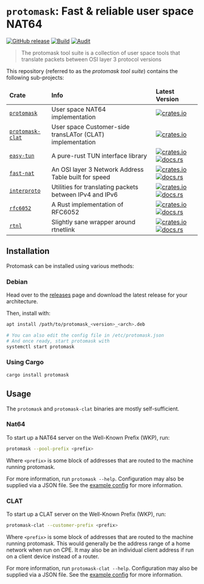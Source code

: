 # `protomask`: Fast & reliable user space NAT64
[![GitHub release](https://img.shields.io/github/v/release/ewpratten/protomask)](https://github.com/ewpratten/protomask/releases/latest)
[![Build](https://github.com/Ewpratten/protomask/actions/workflows/build.yml/badge.svg)](https://github.com/ewpratten/protomask/actions/workflows/build.yml)
[![Audit](https://github.com/ewpratten/protomask/actions/workflows/audit.yml/badge.svg)](https://github.com/ewpratten/protomask/actions/workflows/audit.yml)

> The protomask tool suite is a collection of user space tools that translate packets between OSI layer 3 protocol versions

This repository (referred to as the *protomask tool suite*) contains the following sub-projects:

<table>
    <thead>
        <tr>
            <td><strong>Crate</strong></td>
            <td><strong>Info</strong></td>
            <td><strong>Latest Version</strong></td>
        </tr>
    </thead>
    <tbody>
        <tr>
            <td><a href="./src/protomask.rs"><code>protomask</code></a></td>
            <td>User space NAT64 implementation</td>
            <td><a href="https://crates.io/crates/protomask"><img src="https://img.shields.io/crates/v/protomask" alt="crates.io"></a></td>
        </tr>
        <tr>
            <td><a href="./src/protomask-clat.rs"><code>protomask-clat</code></a></td>
            <td>User space Customer-side transLATor (CLAT) implementation</td>
            <td><a href="https://crates.io/crates/protomask"><img src="https://img.shields.io/crates/v/protomask" alt="crates.io"></a></td>
        </tr>
        <tr>
            <td><a href="./libs/easy-tun/"><code>easy-tun</code></a></td>
            <td>A pure-rust TUN interface library</td>
            <td>
                <a href="https://crates.io/crates/easy-tun"><img src="https://img.shields.io/crates/v/easy-tun" alt="crates.io"></a>
                <a href="https://docs.rs/easy-tun"><img src="https://docs.rs/easy-tun/badge.svg" alt="docs.rs"></a>
            </td>
        </tr>
        <tr>
            <td><a href="./libs/fast-nat/"><code>fast-nat</code></a></td>
            <td>An OSI layer 3 Network Address Table built for speed</td>
            <td>
                <a href="https://crates.io/crates/fast-nat"><img src="https://img.shields.io/crates/v/fast-nat" alt="crates.io"></a>
                <a href="https://docs.rs/fast-nat"><img src="https://docs.rs/fast-nat/badge.svg" alt="docs.rs"></a>
            </td>
        </tr>
        <tr>
            <td><a href="./libs/interproto/"><code>interproto</code></a></td>
            <td>Utilities for translating packets between IPv4 and IPv6</td>
            <td>
                <a href="https://crates.io/crates/interproto"><img src="https://img.shields.io/crates/v/interproto" alt="crates.io"></a>
                <a href="https://docs.rs/interproto"><img src="https://docs.rs/interproto/badge.svg" alt="docs.rs"></a>
            </td>
        </tr>
        <tr>
            <td><a href="./libs/rfc6052/"><code>rfc6052</code></a></td>
            <td>A Rust implementation of RFC6052</td>
            <td>
                <a href="https://crates.io/crates/rfc6052"><img src="https://img.shields.io/crates/v/rfc6052" alt="crates.io"></a>
                <a href="https://docs.rs/rfc6052"><img src="https://docs.rs/rfc6052/badge.svg" alt="docs.rs"></a>
            </td>
        </tr>
        <tr>
            <td><a href="./libs/rtnl/"><code>rtnl</code></a></td>
            <td>Slightly sane wrapper around rtnetlink</td>
            <td>
                <a href="https://crates.io/crates/rtnl"><img src="https://img.shields.io/crates/v/rtnl" alt="crates.io"></a>
                <a href="https://docs.rs/rtnl"><img src="https://docs.rs/rtnl/badge.svg" alt="docs.rs"></a>
            </td>
    </tbody>
</table>

## Installation

Protomask can be installed using various methods:

### Debian

Head over to the [releases](https://github.com/ewpratten/protomask/releases) page and download the latest release for your architecture.

Then, install with:

```sh
apt install /path/to/protomask_<version>_<arch>.deb

# You can also edit the config file in /etc/protomask.json
# And once ready, start protomask with
systemctl start protomask
```

### Using Cargo

```bash
cargo install protomask
```

## Usage

The `protomask` and `protomask-clat` binaries are mostly self-sufficient.

### Nat64

To start up a NAT64 server on the Well-Known Prefix (WKP), run:

```bash
protomask --pool-prefix <prefix>
```

Where `<prefix>` is some block of addresses that are routed to the machine running protomask.

For more information, run `protomask --help`. Configuration may also be supplied via a JSON file. See the [example config](./config/protomask.json) for more information.


### CLAT

To start up a CLAT server on the Well-Known Prefix (WKP), run:

```bash
protomask-clat --customer-prefix <prefix>
```

Where `<prefix>` is some block of addresses that are routed to the machine running protomask. This would generally be the address range of a home network when run on CPE. It may also be an individual client address if run on a client device instead of a router.

For more information, run `protomask-clat --help`. Configuration may also be supplied via a JSON file. See the [example config](./config/protomask-clat.json) for more information.

